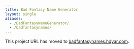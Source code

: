 ```yaml
---
title: Bad Fantasy Name Generator
layout: single
aliases:
  - /BadFantasyNameGenerator/
  - /badfantasynames/
---
```

This project URL has moved to [badfantasynames.hdyar.com](http://badfantasynames.hdyar.com).
